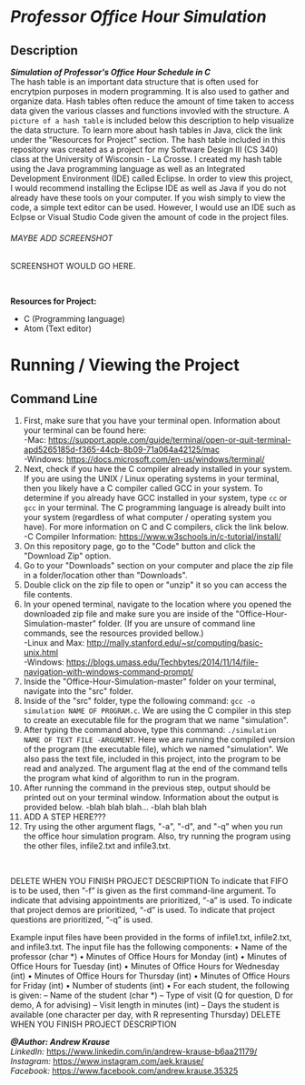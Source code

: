 # *Professor Office Hour Simulation*

## Description
**_Simulation of Professor's Office Hour Schedule in C_** <br/>
The hash table is an important data structure that is often used for encrytpion purposes in modern programming. It is also used to gather and organize data. Hash tables often reduce the amount of time taken to access data given the various classes and functions invovled with the structure. A `picture of a hash table` is included below this description to help visualize the data structure. To learn more about hash tables in Java, click the link under the "Resources for Project" section. The hash table included in this repository was created as a project for my Software Design III (CS 340) class at the University of Wisconsin - La Crosse. I created my hash table using the Java programming language as well as an Integrated Development Environment (IDE) called Eclipse. In order to view this project, I would recommend installing the Eclipse IDE as well as Java if you do not already have these tools on your computer. If you wish simply to view the code, a simple text editor can be used. However, I would use an IDE such as Eclpse or Visual Studio Code given the amount of code in the project files.

###### MAYBE ADD SCREENSHOT
SCREENSHOT WOULD GO HERE.
<p>&nbsp;</p>

**Resources for Project:**
- C (Programming language)
- Atom (Text editor)

# Running / Viewing the Project
## Command Line
1. First, make sure that you have your terminal open. Information about your terminal can be found here:<br/>
   -Mac: https://support.apple.com/guide/terminal/open-or-quit-terminal-apd5265185d-f365-44cb-8b09-71a064a42125/mac<br/>
   -Windows: https://docs.microsoft.com/en-us/windows/terminal/
2. Next, check if you have the C compiler already installed in your system. If you are using the UNIX / Linux operating systems in your terminal, then you likely have a C compiler called GCC in your system. To determine if you already have GCC installed in your system, type `cc` or `gcc` in your terminal. The C programming language is already built into your system (regardless of what computer / operating system you have). For more information on C and C compilers, click the link below. <br/>
   -C Compiler Information: https://www.w3schools.in/c-tutorial/install/
3. On this repository page, go to the "Code" button and click the "Download Zip" option.
4. Go to your "Downloads" section on your computer and place the zip file in a folder/location other than "Downloads".
5. Double click on the zip file to open or "unzip" it so you can access the file contents.
6. In your opened terminal, navigate to the location where you opened the downloaded zip file and make sure you are inside of the "Office-Hour-Simulation-master" folder. (If you are unsure of command line commands, see the resources provided bellow.)<br/>
   -Linux and Max: http://mally.stanford.edu/~sr/computing/basic-unix.html<br/>
   -Windows: https://blogs.umass.edu/Techbytes/2014/11/14/file-navigation-with-windows-command-prompt/
7. Inside the "Office-Hour-Simulation-master" folder on your terminal, navigate into the "src" folder.
8. Inside of the "src" folder, type the following command: `gcc -o simulation NAME OF PROGRAM.c`. We are using the C compiler in this step to create an executable file for the program that we name "simulation".
9. After typing the command above, type this command: `./simulation NAME OF TEXT FILE -ARGUMENT`. Here we are running the compiled version of the program (the executable file), which we named "simulation". We also pass the text file, included in this project, into the program to be read and analyzed. The argument flag at the end of the command tells the program what kind of algorithm to run in the program.
10. After running the command in the previous step, output should be printed out on your terminal window. Information about the output is provided below.
    -blah blah blah...
    -blah blah blah
11. ADD A STEP HERE???
12. Try using the other argument flags, "-a", "-d", and "-q" when you run the office hour simulation program. Also, try running the program using the other files, infile2.txt and infile3.txt.

<p>&nbsp;</p>





DELETE WHEN YOU FINISH PROJECT DESCRIPTION
To indicate that FIFO is to be used, then ”-f” is given as the first command-line argument. To indicate that advising appointments are prioritized, “-a” is used. To indicate that project demos are prioritized, “-d” is used. To indicate that project questions are prioritized, “-q” is used.

Example input files have been provided in the forms of infile1.txt, infile2.txt, and infile3.txt.
The input file has the following components:
• Name of the professor (char *)
• Minutes of Office Hours for Monday (int)
• Minutes of Office Hours for Tuesday (int)
• Minutes of Office Hours for Wednesday (int)
• Minutes of Office Hours for Thursday (int)
• Minutes of Office Hours for Friday (int)
• Number of students (int)
• For each student, the following is given:
– Name of the student (char *)
– Type of visit (Q for question, D for demo, A for advising)
– Visit length in minutes (int)
– Days the student is available (one character per day, with R representing Thursday)
DELETE WHEN YOU FINISH PROJECT DESCRIPTION






**_@Author: Andrew Krause_** <br/>
*LinkedIn:* https://www.linkedin.com/in/andrew-krause-b6aa21179/ <br/>
*Instagram:* https://www.instagram.com/aek.krause/ <br/>
*Facebook:* https://www.facebook.com/andrew.krause.35325

